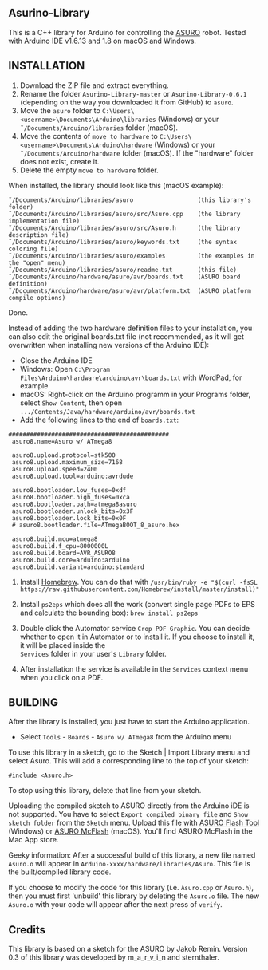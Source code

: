 ## Asurino-Library

This is a C++ library for Arduino for controlling the [ASURO](http://www.arexx.nl/arexx.php?cmd=goto&cparam=p_asuro) robot.
Tested with Arduino IDE v1.6.13 and 1.8 on macOS and Windows.

## INSTALLATION

1. Download the ZIP file and extract everything.
2. Rename the folder `Asurino-Library-master` or `Asurino-Library-0.6.1` (depending on 
the way you downloaded it from GitHub) to `asuro`.
3. Move the `asuro` folder to `C:\Users\<username>\Documents\Arduino\libraries` (Windows) 
  or your `˜/Documents/Arduino/libraries` folder (macOS).
4. Move the contents of `move to hardware` to `C:\Users\<username>\Documents\Arduino\hardware` 
  (Windows) or your `˜/Documents/Arduino/hardware` folder (macOS). If the "hardware"
  folder does not exist, create it.
5. Delete the empty `move to hardware` folder.

When installed, the library should look like this (macOS example):

```
˜/Documents/Arduino/libraries/asuro                  (this library's folder)
˜/Documents/Arduino/libraries/asuro/src/Asuro.cpp    (the library implementation file)
˜/Documents/Arduino/libraries/asuro/src/Asuro.h      (the library description file)
˜/Documents/Arduino/libraries/asuro/keywords.txt     (the syntax coloring file)
˜/Documents/Arduino/libraries/asuro/examples         (the examples in the "open" menu)
˜/Documents/Arduino/libraries/asuro/readme.txt       (this file)
˜/Documents/Arduino/hardware/asuro/avr/boards.txt    (ASURO board definition)
˜/Documents/Arduino/hardware/asuro/avr/platform.txt  (ASURO platform compile options)
```

Done.

Instead of adding the two hardware definition files to your installation, you can also 
edit the original boards.txt file (not recommended, as it will get overwritten when
installing new versions of the Arduino IDE):

- Close the Arduino IDE
- Windows: Open `C:\Program Files\Arduino\hardware\arduino\avr\boards.txt` with
  WordPad, for example
- macOS: Right-click on the Arduino programm in your Programs folder, select
  `Show Content`, then open `.../Contents/Java/hardware/arduino/avr/boards.txt`
- Add the following lines to the end of `boards.txt`:

```
#############################################
 asuro8.name=Asuro w/ ATmega8
 
 asuro8.upload.protocol=stk500
 asuro8.upload.maximum_size=7168
 asuro8.upload.speed=2400
 asuro8.upload.tool=arduino:avrdude
 
 asuro8.bootloader.low_fuses=0xdf
 asuro8.bootloader.high_fuses=0xca
 asuro8.bootloader.path=atmega8asuro
 asuro8.bootloader.unlock_bits=0x3F
 asuro8.bootloader.lock_bits=0x0F
 # asuro8.bootloader.file=ATmegaBOOT_8_asuro.hex
 
 asuro8.build.mcu=atmega8
 asuro8.build.f_cpu=8000000L
 asuro8.build.board=AVR_ASURO8
 asuro8.build.core=arduino:arduino
 asuro8.build.variant=arduino:standard
``` 
 
1. Install [Homebrew](https://brew.sh). You can do that with `/usr/bin/ruby -e "$(curl -fsSL https://raw.githubusercontent.com/Homebrew/install/master/install)"`

2. Install `ps2eps` which does all the work (convert single page PDFs to EPS and calculate
the bounding box): `brew install ps2eps`
3. Double click the Automator service `Crop PDF Graphic`. You can decide whether to open it in 
Automator or to install it. If you choose to install it, it will be placed inside the  
`Services` folder in your user's `Library` folder.
4. After installation the service is available in the `Services` context menu when you
click on a PDF.

## BUILDING

After the library is installed, you just have to start the Arduino application.

- Select `Tools` - `Boards` - `Asuro w/ ATmega8` from the Arduino menu

To use this library in a sketch, go to the Sketch | Import Library menu and
select Asuro.  This will add a corresponding line to the top of your sketch:

`#include <Asuro.h>`

To stop using this library, delete that line from your sketch.

Uploading the compiled sketch to ASURO directly from the Arduino iDE is not
supported. You have to select `Export compiled binary file` and `Show sketch folder` 
from the `Sketch` menu. Upload this file with [ASURO Flash Tool](http://www.arexx.com/downloads/asuro/ASURO_flash_v155.zip) (Windows)
or [ASURO McFlash](https://itunes.apple.com/app/asuro-mcflash/id982784471?mt=12) (macOS). 
You'll find ASURO McFlash in the Mac App store.

Geeky information:
After a successful build of this library, a new file named `Asuro.o` will appear
in `Arduino-xxxx/hardware/libraries/Asuro`. This file is the built/compiled library
code.

If you choose to modify the code for this library (i.e. `Asuro.cpp` or `Asuro.h`),
then you must first 'unbuild' this library by deleting the `Asuro.o` file. The
new `Asuro.o` with your code will appear after the next press of `verify`.
 
## Credits
 
This library is based on a sketch for the ASURO by Jakob Remin.
Version 0.3 of this library was developed by m_a_r_v_i_n and sternthaler.
 

